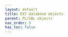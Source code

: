 ```yaml
---
layout: default
title: EXT database objects
parent: PL/SQL objects
nav_order: 5
has_toc: false
---
```

<!--
- [package EXT_LOAD_FILE_PKG](R__09.PACKAGE_SPEC.EXT_LOAD_FILE_PKG.html)
-->
